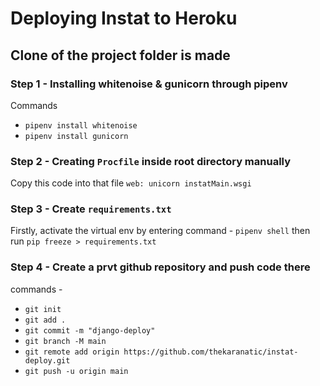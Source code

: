 # Deploying Instat to Heroku
## Clone of the project folder is made
### Step 1 - Installing whitenoise & gunicorn through pipenv

Commands 
- `pipenv install whitenoise`
- `pipenv install gunicorn`

### Step 2 - Creating `Procfile` inside root directory manually

Copy this code into that file `web: unicorn instatMain.wsgi`

### Step 3 - Create `requirements.txt`

Firstly, activate the virtual env by entering command - `pipenv shell`
then run `pip freeze > requirements.txt`

### Step 4 - Create a prvt github repository and push code there

commands - 
- `git init`
- `git add .`
- `git commit -m "django-deploy"`
- `git branch -M main`
- `git remote add origin https://github.com/thekaranatic/instat-deploy.git`
- `git push -u origin main`